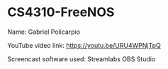 # CS4310-FreeNOS
Name: Gabriel Policarpio

YouTube video link: https://youtu.be/URU4WPNjTpQ

Screencast software used: Streamlabs OBS Studio
